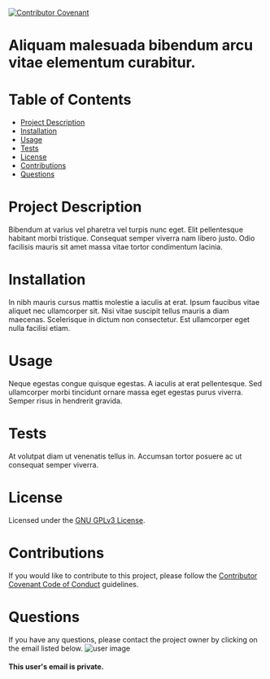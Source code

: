 
  [![Contributor Covenant](https://img.shields.io/badge/Contributor%20Covenant-v2.0%20adopted-ff69b4.svg)](https://www.contributor-covenant.org/version/2/0/code_of_conduct/)
  
  # **Aliquam malesuada bibendum arcu vitae elementum curabitur.**

  # Table of Contents
  * [Project Description](#project-description)
  * [Installation](#installation)
  * [Usage](#usage)
  * [Tests](#tests)
  * [License](#license)
  * [Contributions](#contributions)
  * [Questions](#questions)

  # Project Description
  Bibendum at varius vel pharetra vel turpis nunc eget. Elit pellentesque habitant morbi tristique. Consequat semper viverra nam libero justo. Odio facilisis mauris sit amet massa vitae tortor condimentum lacinia. 
  
  # Installation
  In nibh mauris cursus mattis molestie a iaculis at erat. Ipsum faucibus vitae aliquet nec ullamcorper sit. Nisi vitae suscipit tellus mauris a diam maecenas. Scelerisque in dictum non consectetur. Est ullamcorper eget nulla facilisi etiam.

  # Usage
  Neque egestas congue quisque egestas. A iaculis at erat pellentesque. Sed ullamcorper morbi tincidunt ornare massa eget egestas purus viverra. Semper risus in hendrerit gravida.

  # Tests
  At volutpat diam ut venenatis tellus in. Accumsan tortor posuere ac ut consequat semper viverra.

  # License
  Licensed under the [GNU GPLv3 License](https://spdx.org/licenses/GPL-3.0-or-later.html).

  # Contributions
  If you would like to contribute to this project, please follow the [Contributor Covenant Code of Conduct](https://www.contributor-covenant.org/version/2/0/code_of_conduct/) guidelines.

  # Questions
  If you have any questions, please contact the project owner by clicking on the email listed below.
  ![user image](https://avatars3.githubusercontent.com/u/57199674?v=4)
  #### This user's email is private.


